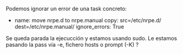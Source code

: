 Podemos ignorar un error de una task concreto:

- name: move nrpe.d to nrpe.manual
  copy: src=/etc/nrpe.d/ dest=/etc/nrpe.manual/
  ignore_errors: True



Se queda parada la ejecucción y estamos usando sudo.
Le estamos pasando la pass via -e, fichero hosts o prompt (-K) ?

